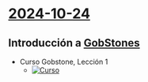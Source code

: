 # [2024-10-24](2024-10-24.html) <!-- markmap: foldAll -->
## Introducción a [GobStones](https://es.wikipedia.org/wiki/Gobstones)
 - Curso Gobstone, Lección 1 
   - [![Curso](https://img.youtube.com/vi/frd1O6fP29U/0.jpg)](https://youtu.be/frd1O6fP29U?si=iW1LnBgb4AcJxs45)

